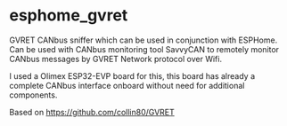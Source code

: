# esphome_gvret
GVRET CANbus sniffer which can be used in conjunction with ESPHome. Can be used with CANbus monitoring tool SavvyCAN to remotely monitor CANbus messages by GVRET Network protocol over Wifi.

I used a Olimex ESP32-EVP board for this, this board has already a complete CANbus interface onboard without need for additional components.

Based on https://github.com/collin80/GVRET

